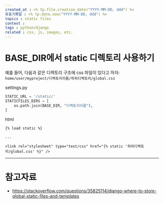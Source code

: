 ```yaml
---
created_at : <% tp.file.creation_date("YYYY-MM-DD, ddd") %>
유효기록일 : <% tp.date.now("YYYY-MM-DD, ddd") %>
topics : static files
context : 
tags : python/django
related : css, js, images, etc.
---
```

# BASE_DIR에서 static 디렉토리 사용하기

예를 들어, 다음과 같은 디렉토리 구조에 css 파일이 있다고 하자: `home/user/myproject/디렉토리이름/하위디렉토리/global.css`

settings.py
```python
STATIC_URL = '/static/'
STATICFILES_DIRS = [
    os.path.join(BASE_DIR, "디렉토리이름"),
]
```

html
```django
{% load static %}

...

<link rel="stylesheet" type="text/css" href="{% static '하위디렉토리/global.css' %}" />   

```


---
# 참고자료
- https://stackoverflow.com/questions/35825114/django-where-to-store-global-static-files-and-templates

[^1]: